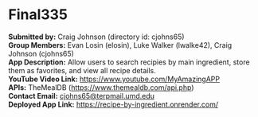 # Final335

  **Submitted by:** Craig Johnson (directory id: cjohns65)
<br> **Group Members:** Evan Losin (elosin), Luke Walker (lwalke42), Craig Johnson (cjohns65)
<br> **App Description:** Allow users to search recipies by main ingredient, store them as favorites, and view all recipe details.
<br> **YouTube Video Link:** https://www.youtube.com/MyAmazingAPP
<br> **APIs:** TheMealDB (https://www.themealdb.com/api.php)
<br> **Contact Email:**  cjohns65@terpmail.umd.edu
<br> **Deployed App Link:** https://recipe-by-ingredient.onrender.com/
